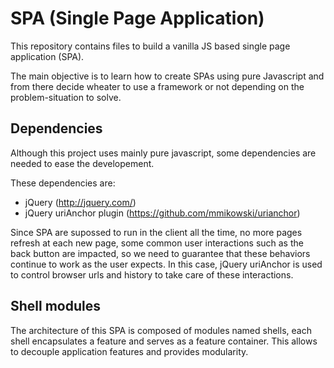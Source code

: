 SPA (Single Page Application)
===
This repository contains files to build a vanilla JS based single page application (SPA).

The main objective is to learn how to create SPAs using pure Javascript and from there decide wheater to use a framework or not depending on the problem-situation to solve.

Dependencies
--
Although this project uses mainly pure javascript, some dependencies are needed to ease the developement.

These dependencies are:

* jQuery (http://jquery.com/)
* jQuery uriAnchor plugin (https://github.com/mmikowski/urianchor) 
  
Since SPA are supossed to run in the client all the time, no more pages refresh at each new page, some common user interactions such as the back button are impacted, so we need to guarantee that these behaviors continue to work as the user expects. In this case, jQuery uriAnchor is used to control browser urls and history to take care of these interactions. 

Shell modules
--
The architecture of this SPA is composed of modules named shells, each shell encapsulates a feature and serves as a feature container. This allows to decouple application features and provides modularity.
